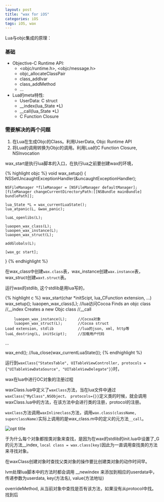 ```yaml
---
layout: post
title: "wax for iOS"
categories: iOS
tags: iOS, wax
---
```



Lua与objc集成的原理：

###  基础
* Objective-C Runtime API:
    * <objc/runtime.h>, <objc/message.h>
    * objc_allocateClassPair
    * class_addIvar
    * class_addMethod
    * ...
* Lua的meta特性:
    * UserData: C struct
    * __index(lua_State *L)
    * __call(lua_State *L)
    * C Function Closure

###  需要解决的两个问题

1. 在Lua在生成Objc的Class。利用UserData, Objc Runtime API
2. 将Lua的调用转换为Objc的调用。利用Lua的C Function Closure, NSInvocation

wax_start是执行lua脚本的入口，在执行lua之前要创建wax的环境，

{% highlight objc %}
void wax_setup() {
	NSSetUncaughtExceptionHandler(&uncaughtExceptionHandler); 
	
    NSFileManager *fileManager = [NSFileManager defaultManager];
    [fileManager changeCurrentDirectoryPath:[[NSBundle mainBundle] bundlePath]];
    
    lua_State *L = wax_currentLuaState();
	lua_atpanic(L, &wax_panic);
    
    luaL_openlibs(L); 

	luaopen_wax_class(L);
    luaopen_wax_instance(L);
    luaopen_wax_struct(L);
	
    addGlobals(L);
	
	[wax_gc start];
}
{% endhighlight %}

在wax_class中创建`wax.class`表，wax_instance创建`wax.instance`表，wax_struct创建`waxt.struct`表。

运行wax的stdlib, 这个stdlib是用lua写的，

{% highlight c %}
wax_start(char *initScipt, lua_CFunction extension, ...)
    wax_setup();
        luaopen_wax_class(L);        //lua访问Cocoa
            Finds an objc class      //__index
            Creates a new Objc class //__call

        luaopen_wax_instance(L);     //Cocoa对象
        luaopen_wax_struct(L);       //Cocoa struct
    Load extension, stdlib           //lua的json, xml, http等
    luaL_dostring(L, initScipt);     //加载用户代码

...

wax_end();  //lua_close(wax_currentLuaState());
{% endhighlight %}

运行到`waxClass{"StatesTable", UITableViewController, protocols = {"UITableViewDataSource", "UITableViewDelegate"}}`时，


wax在lua中进行OC对象的注册过程

waxClass.lua中定义了`waxClass`方法，当在lua文件中通过`waxClass{"MyClass",NSObject， protocols={}}`定义类的时候，就会调用waxClass.lua中的方法，在该方法中会进行类的注册，protocol的注册。

`waxClass`方法调用`waxInlineclass`方法，调用`wax.class(className, superclassName)`实际上调用的是wax_class.m中的定义的元方法`__call`。

![](path "opt title")

于为什么每个对象都按类对象来查找，是因为在wax的stdlib的init.lua中设置了_G的元方法__index, `local class = wax.class[key]`因此为一直调用查找类的方法来寻找对象。

在waxClass创建对象时查找父类对象的操作要比创建类对象的动作时间早。

lvm处理lua脚本中的方法时都会调用 __newindex 来添加到相应的userdata中，传递参数为userdata, key(方法名), value(方法地址)

overrideMethod, 从当前对象中查找是否有该方法，如果没有从protocol中找。 找到后

